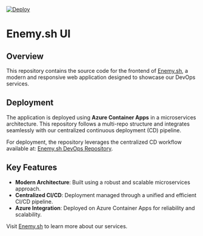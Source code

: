 [![Deploy](https://github.com/enemy-sh/enemy-sh-ui/actions/workflows/deploy.yml/badge.svg)](https://github.com/enemy-sh/enemy-sh-ui/actions/workflows/deploy.yml)

# Enemy.sh UI

## Overview

This repository contains the source code for the frontend of [Enemy.sh](https://enemy.sh), a modern and responsive web application designed to showcase our DevOps services.

## Deployment

The application is deployed using **Azure Container Apps** in a microservices architecture. This repository follows a multi-repo structure and integrates seamlessly with our centralized continuous deployment (CD) pipeline.

For deployment, the repository leverages the centralized CD workflow available at:
[Enemy.sh DevOps Repository](https://github.com/enemy-sh/devops/blob/main/.github/workflows/enemy-sh-cd.yml).

## Key Features

- **Modern Architecture**: Built using a robust and scalable microservices approach.
- **Centralized CI/CD**: Deployment managed through a unified and efficient CI/CD pipeline.
- **Azure Integration**: Deployed on Azure Container Apps for reliability and scalability.

Visit [Enemy.sh](https://enemy.sh/#services) to learn more about our services.

